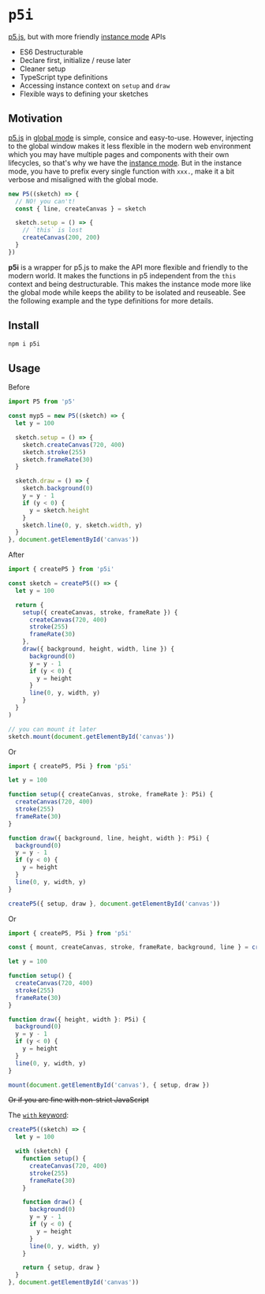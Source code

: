 # <samp>p5i</samp>

[p5.js](http://p5js.org/), but with more friendly [instance mode](https://p5js.org/examples/instance-mode-instantiation.html) APIs

- ES6 Destructurable
- Declare first, initialize / reuse later
- Cleaner setup
- TypeScript type definitions
- Accessing instance context on `setup` and `draw`
- Flexible ways to defining your sketches

## Motivation

[p5.js](http://p5js.org/) in [global mode](https://github.com/processing/p5.js/wiki/Global-and-instance-mode) is simple, consice and easy-to-use. However, injecting to the global window makes it less flexible in the modern web environment which you may have multiple pages and components with their own lifecycles, so that's why we have the [instance mode](https://p5js.org/examples/instance-mode-instantiation.html). But in the instance mode, you have to prefix every single function with `xxx.`, make it a bit verbose and misaligned with the global mode.

```ts
new P5((sketch) => {
  // NO! you can't!
  const { line, createCanvas } = sketch

  sketch.setup = () => {
    // `this` is lost
    createCanvas(200, 200)
  }
})
```

**p5i** is a wrapper for p5.js to make the API more flexible and friendly to the modern world. It makes the functions in p5 independent from the `this` context and being destructurable. This makes the instance mode more like the global mode while keeps the ability to be isolated and reuseable. See the following example and the type definitions for more details.

## Install

```bash
npm i p5i
```

## Usage

<summary>
<detail>Before</detail>
<br>

```js
import P5 from 'p5'

const myp5 = new P5((sketch) => {
  let y = 100

  sketch.setup = () => {
    sketch.createCanvas(720, 400)
    sketch.stroke(255)
    sketch.frameRate(30)
  }

  sketch.draw = () => {
    sketch.background(0)
    y = y - 1
    if (y < 0) {
      y = sketch.height
    }
    sketch.line(0, y, sketch.width, y)
  }
}, document.getElementById('canvas'))
```

</summary>

After

```js
import { createP5 } from 'p5i'

const sketch = createP5(() => {
  let y = 100

  return {
    setup({ createCanvas, stroke, frameRate }) {
      createCanvas(720, 400)
      stroke(255)
      frameRate(30)
    },
    draw({ background, height, width, line }) {
      background(0)
      y = y - 1
      if (y < 0) {
        y = height
      }
      line(0, y, width, y)
    }
  }
)

// you can mount it later
sketch.mount(document.getElementById('canvas'))
```

Or

```ts
import { createP5, P5i } from 'p5i'

let y = 100

function setup({ createCanvas, stroke, frameRate }: P5i) {
  createCanvas(720, 400)
  stroke(255)
  frameRate(30)
}

function draw({ background, line, height, width }: P5i) {
  background(0)
  y = y - 1
  if (y < 0) {
    y = height
  }
  line(0, y, width, y)
}

createP5({ setup, draw }, document.getElementById('canvas'))
```

Or

```ts
import { createP5, P5i } from 'p5i'

const { mount, createCanvas, stroke, frameRate, background, line } = createP5()

let y = 100

function setup() {
  createCanvas(720, 400)
  stroke(255)
  frameRate(30)
}

function draw({ height, width }: P5i) {
  background(0)
  y = y - 1
  if (y < 0) {
    y = height
  }
  line(0, y, width, y)
}

mount(document.getElementById('canvas'), { setup, draw })
```

<summary>
<detail><del>Or if you are fine with non-strict JavaScript</del></detail>
<br>

The [`with` keyword](https://developer.mozilla.org/en-US/docs/Web/JavaScript/Reference/Statements/with):

```js
createP5((sketch) => {
  let y = 100

  with (sketch) {
    function setup() {
      createCanvas(720, 400)
      stroke(255)
      frameRate(30)
    }

    function draw() {
      background(0)
      y = y - 1
      if (y < 0) {
        y = height
      }
      line(0, y, width, y)
    }

    return { setup, draw }
  }
}, document.getElementById('canvas'))
```

</summary>
